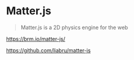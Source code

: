 # Matter.js

> Matter.js is a 2D physics engine for the web

<https://brm.io/matter-js/>

<https://github.com/liabru/matter-js>
